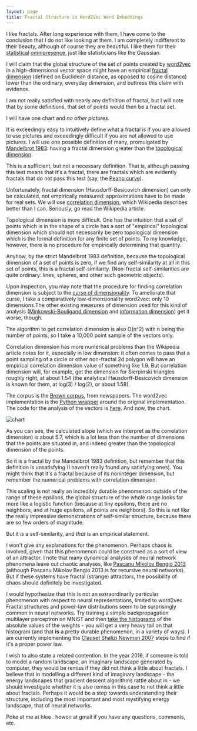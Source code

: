 ```yaml
---
layout: page
title: Fractal Structure in Word2Vec Word Embeddings
---
```


I like fractals. After long experience with them, I have come to the conclusion that I do not like looking at them. I am completely indifferent to their beauty, although of course they are beautiful. I like them for their [statistical](http://arxiv.org/abs/cond-mat/0412004) [omnipresence](http://physics.stackexchange.com/questions/55269/why-do-fractal-systems-show-power-law-behavior), just like statisticians like the Gaussian.

I will claim that the global structure of the set of points created by [word2vec](https://en.wikipedia.org/wiki/Word2vec) in a high-dimensional vector space might have an empirical [fractal dimension](https://en.wikipedia.org/wiki/Fractal_dimension) (defined on Euclidean distance, as opposed to cosine distance) lower than the ordinary, everyday dimension, and buttress this claim with evidence.

I am not really satisfied with nearly any definition of fractal, but I will note that by some definitions, that set of points would then be a fractal set.

I will have one chart and _no other pictures_.

It is exceedingly easy to intuitively define what a fractal is if you are allowed to use pictures and exceedingly difficult if you are not allowed to use pictures. I will use one possible definition of many, promulgated by [Mandelbrot 1983](http://www.amazon.com/Fractal-Geometry-Nature-Benoit-Mandelbrot/dp/0716711869): having a fractal dimension greater than the [topological dimension](https://en.wikipedia.org/wiki/Lebesgue_covering_dimension).

This is a sufficient, but not a necessary definition. That is, although passing this test means that it's a fractal, there are fractals which are evidently fractals that do not pass this test (say, the [Peano curve](https://en.wikipedia.org/wiki/Peano_curve)).

Unfortunately, fractal dimension (Hausdorff-Besicovich dimension) can only be calculated, not empirically measured: approximations have to be made for real sets. We will use [correlation dimension](https://en.wikipedia.org/wiki/Correlation_dimension), which Wikipedia describes better than I can. Seriously, go read the Wikipedia article.

Topological dimension is more difficult. One has the intuition that a set of points which is in the shape of a circle has a sort of "empirical" topological dimension which should not necessarily be zero topological dimension which is the formal definition for any finite set of points. To my knowledge, however, there is no procedure for empirically determining that quantity.

Anyhow, by the strict Mandelbrot 1983 definition, because the topological dimension of a set of points is zero, if we find any self-similarity at all in this set of points, this is a fractal self-similarity. (Non-fractal self-similarities are quite ordinary: lines, spheres, and other such geometric objects).

Upon inspection, you may note that the procedure for finding correlation dimension is subject to the [curse of dimensionality](https://en.wikipedia.org/wiki/Curse_of_dimensionality). To ameliorate that curse, I take a comparatively low-dimensionality word2vec: only 10 dimensions.The other existing measures of dimension used for this kind of analysis ([Minkowski-Bouligand dimension](https://en.wikipedia.org/wiki/Minkowski%E2%80%93Bouligand_dimension) and [information dimension](http://mathworld.wolfram.com/InformationDimension.html)) get it worse, though.

The algorithm to get correlation dimension is also O(n^2) with n being the number of points, so I take a 10,000 point sample of the vectors only.

Correlation dimension has more numerical problems than the Wikipedia article notes for it, especially in low dimension: it often comes to pass that a point sampling of a circle or other non-fractal 2d polygon will have an empirical correlation dimension value of something like 1.9. But correlation dimension will, for example, get the dimension for Sierpinski triangles roughly right, at about 1.54 (the analytical Hausdorff-Besicovich dimension is known for them, at log(3) / log(2), or about 1.58).

The corpus is the [Brown corpus](http://www.nltk.org/book/ch02.html#brown-corpus), from newspapers. The word2vec implementation is the [Python wrapper](https://github.com/danielfrg/word2vec) around the original implementation. The code for the analysis of the vectors is [here](https://github.com/howonlee/wordvec_fractal). And now, the chart.

![chart](http://i.imgur.com/Q93bjtd.png)

As you can see, the calculated slope (which we interpret as the correlation dimension) is about 5.7, which is a lot less than the number of dimensions that the points are situated in, and indeed greater than the topological dimension of the points.

So it is a fractal by the Mandelbrot 1983 definition, but remember that this definition is unsatisfying (I haven't really found any satisfying ones). You might think that it's a fractal because of its noninteger dimension, but remember the numerical problems with correlation dimension.

This scaling is not really an incredibly durable phenomenon: outside of the range of these epsilons, the global structure of the whole range looks far more like a logistic function (because at tiny epsilons, there are no neighbors, and at huge epsilons, all points are neighbors). So this is not like the really impressive demonstrations of self-similar structure, because there are so few orders of magnitude.

But it _is_ a self-similarity, and _that_ is an empirical statement.

I won't give any explanations for the phenomenon. Perhaps chaos is involved, given that this phenomenon could be construed as a sort of view of an attractor. I note that many dynamical analyses of neural network phenomena leave out chaotic analyses, like [Pascanu Mikolov Bengio 2013](http://www.jmlr.org/proceedings/papers/v28/pascanu13.pdf) (although Pascanu Mikolov Bengio 2013 is for recursive neural networks). But if these systems have fractal (strange) attractors, the possibility of chaos should definitely be investigated.

I would hypothesize that this is not an extraordinarily particular phenomenon with respect to neural representations, limited to word2vec. Fractal structures and power-law distributions seem to be surprisingly common in neural networks. Try training a simple backpropagation multilayer perceptron on MNIST and then [take the histograms](https://github.com/howonlee/mlp_gradient_histograms) of the absolute values of the weights - you will get a very heavy tail on that histogram (and that __is__ a pretty durable phenomenon, in a variety of ways). I am currently implementing the [Clauset Shalizi Newman 2007](http://arxiv.org/abs/0706.1062) steps to find if it's a proper power law.
 
I wish to also state a related contention. In the year 2016, if someone is told to model a random landscape, an imaginary landscape generated by computer, they would be remiss if they did not think a little about fractals. I believe that in modelling a different kind of imaginary landscape - the energy landscapes that gradient descent algorithms rattle about in - we should investigate whether it is also remiss in this case to not think a little about fractals. Perhaps it would be a step towards understanding their structure, including the most important and most mystifying energy landscape, that of neural networks.

Poke at me at hlee . howon at gmail if you have any questions, comments, etc.
